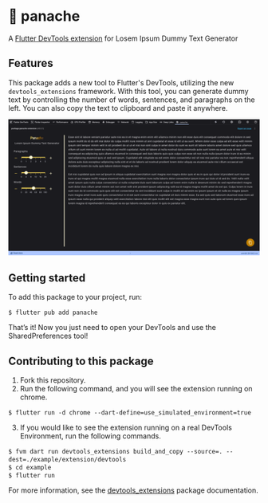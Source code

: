# 🍹 panache

A [Flutter DevTools extension](https://pub.dev/packages/devtools_extensions) for Losem Ipsum Dummy Text Generator

## Features

This package adds a new tool to Flutter's DevTools, utilizing the new `devtools_extensions` framework. With this tool, you can generate dummy text by controlling the number of words, sentences, and paragraphs on the left. You can also copy the text to clipboard and paste it anywhere.

![screenshot](https://raw.githubusercontent.com/offich/panache/refs/heads/develop/resources/screenshot.png)

## Getting started

To add this package to your project, run:

```shell
$ flutter pub add panache
```

That’s it! Now you just need to open your DevTools and use the SharedPreferences tool!

## Contributing to this package

1. Fork this repository.
2. Run the following command, and you will see the extension running on chrome.

```shell
$ flutter run -d chrome --dart-define=use_simulated_environment=true
```

3. If you would like to see the extension running on a real DevTools Environment, run the following commands.

```shell
$ fvm dart run devtools_extensions build_and_copy --source=. --dest=./example/extension/devtools
$ cd example
$ flutter run
```

For more information, see the [devtools_extensions](https://pub.dev/packages/devtools_extensions) package documentation.
